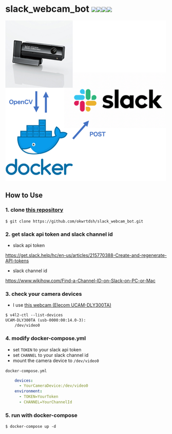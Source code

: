 # slack_webcam_bot [![](https://img.shields.io/docker/stars/okwrtdsh/slack_webcam_bot.svg)![](https://img.shields.io/docker/pulls/okwrtdsh/slack_webcam_bot.svg)![](https://img.shields.io/docker/cloud/automated/okwrtdsh/slack_webcam_bot.svg)![](https://img.shields.io/docker/cloud/build/okwrtdsh/slack_webcam_bot.svg)](https://hub.docker.com/r/okwrtdsh/slack_webcam_bot/)

![](./img/image.png)

## How to Use
### 1. clone [this repository](https://github.com/okwrtdsh/slack_webcam_bot.git)

```
$ git clone https://github.com/okwrtdsh/slack_webcam_bot.git
```

### 2. get slack api token and slack channel id
* slack api token

https://get.slack.help/hc/en-us/articles/215770388-Create-and-regenerate-API-tokens

* slack channel id

https://www.wikihow.com/Find-a-Channel-ID-on-Slack-on-PC-or-Mac

### 3. check your camera devices
* I use [this webcam (Elecom UCAM-DLY300TA)](https://www2.elecom.co.jp/multimedia/pc-camera/ucam-dly300ta/)

```
$ v4l2-ctl --list-devices
UCAM-DLY300TA (usb-0000:00:14.0-3):
	/dev/video0
```

### 4. modify docker-compose.yml

* set `TOKEN` to your slack api token
* set `CHANNEL` to your slack channel id
* mount the camera device to `/dev/video0`

`docker-compose.yml`

```yaml
    devices:
      - YourCameraDevice:/dev/video0
    environment:
      - TOKEN=YourToken
      - CHANNEL=YourChannelId
```

### 5. run with docker-compose

```
$ docker-compose up -d
```
